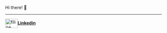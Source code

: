  
 Hi there! 👋
 

 ----

<a href="https://linkedin.com/in/filipedbarros" target="_blank"><img align="center" src="https://cdn.jsdelivr.net/npm/simple-icons@3.0.1/icons/linkedin.svg" alt="filipe" height="30" width="40" /><b>Linkedin</b></a> 



